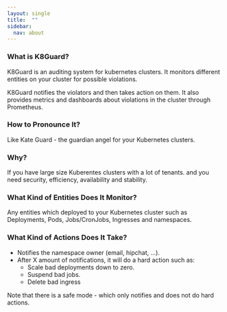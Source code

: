 ```yaml
---
layout: single
title:  ""
sidebar:
  nav: about
---
```


### What is K8Guard?


K8Guard is an auditing system for kubernetes clusters.
It monitors different entities on your cluster for possible violations.

K8Guard notifies the violators and then takes action on them. It also provides metrics and dashboards about violations in the cluster through Prometheus.  

### How to Pronounce It?

Like Kate Guard - the guardian angel for your Kubernetes clusters.


### Why?

If you have large size Kuberentes clusters with a lot of tenants. and you need security, efficiency, availability and stability.


### What Kind of Entities Does It Monitor?

Any entities which deployed to your Kubernetes cluster such as Deployments, Pods, Jobs/CronJobs, Ingresses and namespaces.

### What Kind of Actions Does It Take?

- Notifies the namespace owner (email, hipchat, ...).
- After X amount of notifications, it will do a hard action such as:
    - Scale bad deployments down to zero.
    - Suspend bad jobs.
    - Delete bad ingress

Note that there is a safe mode - which only notifies and does not do hard actions.
